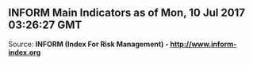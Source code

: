 ## INFORM Main Indicators as of Mon, 10 Jul 2017 03:26:27 GMT

Source: **INFORM (Index For Risk Management) - http://www.inform-index.org**